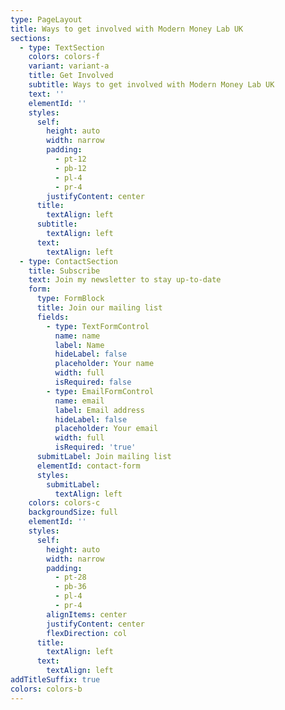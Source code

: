 ```yaml
---
type: PageLayout
title: Ways to get involved with Modern Money Lab UK
sections:
  - type: TextSection
    colors: colors-f
    variant: variant-a
    title: Get Involved
    subtitle: Ways to get involved with Modern Money Lab UK
    text: ''
    elementId: ''
    styles:
      self:
        height: auto
        width: narrow
        padding:
          - pt-12
          - pb-12
          - pl-4
          - pr-4
        justifyContent: center
      title:
        textAlign: left
      subtitle:
        textAlign: left
      text:
        textAlign: left
  - type: ContactSection
    title: Subscribe
    text: Join my newsletter to stay up-to-date
    form:
      type: FormBlock
      title: Join our mailing list
      fields:
        - type: TextFormControl
          name: name
          label: Name
          hideLabel: false
          placeholder: Your name
          width: full
          isRequired: false
        - type: EmailFormControl
          name: email
          label: Email address
          hideLabel: false
          placeholder: Your email
          width: full
          isRequired: 'true'
      submitLabel: Join mailing list
      elementId: contact-form
      styles:
        submitLabel:
          textAlign: left
    colors: colors-c
    backgroundSize: full
    elementId: ''
    styles:
      self:
        height: auto
        width: narrow
        padding:
          - pt-28
          - pb-36
          - pl-4
          - pr-4
        alignItems: center
        justifyContent: center
        flexDirection: col
      title:
        textAlign: left
      text:
        textAlign: left
addTitleSuffix: true
colors: colors-b
---
```

